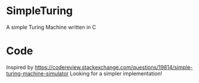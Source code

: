 # SimpleTuring
A simple Turing Machine written in C

# Code
Inspired by https://codereview.stackexchange.com/questions/19814/simple-turing-machine-simulator
Looking for a simpler implementation!

